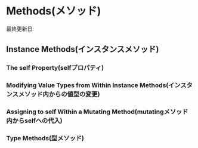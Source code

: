 # Methods(メソッド)

最終更新日:

## Instance Methods(インスタンスメソッド)

### The self Property(selfプロパティ)

### Modifying Value Types from Within Instance Methods(インスタンスメソッド内からの値型の変更)

### Assigning to self Within a Mutating Method(mutatingメソッド内からselfへの代入)

### Type Methods(型メソッド)
